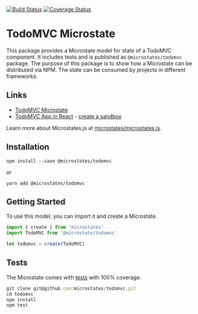 [![Build Status](https://travis-ci.com/microstates/todomvc.svg?branch=master)](https://travis-ci.com/microstates/todomvc) [![Coverage Status](https://coveralls.io/repos/github/microstates/todomvc/badge.svg?branch=tm%2Fupgrade-microstates)](https://coveralls.io/github/microstates/todomvc?branch=tm%2Fupgrade-microstates)

# TodoMVC Microstate

This package provides a Microstate model for state of a TodoMVC component. It includes tests and is published as `@microstates/todomvc` package. The purpose of this package is to show how a Microstate can be distributed via NPM. The state can be consumed by projects in different frameworks.

## Links

* [TodoMVC Microstate](todomvc.js)
* [TodoMVC App in React](sandboxes/react/App.js) - [create a sandbox](https://codesandbox.io/s/github/microstates/todomvc/tree/master/sandboxes/react)

Learn more about Microstates.js at [microstates/microstates.js](http://github.com/microstates/todomvc).

## Installation

`npm install --save @microstates/todomvc`

or

`yarn add @microstates/todomvc`

## Getting Started

To use this model, you can import it and create a Microstate.

```js
import { create } from 'microstates'
import TodoMVC from '@microstate/todomvc'

let todomvc = create(TodoMVC)
```

## Tests

The Microstate comes with [tests](tests/todomvc-test.js) with 100% coverage.

```js
git clone git@github.com:microstates/todomvc.git
cd todomvc
npm install
npm test
```